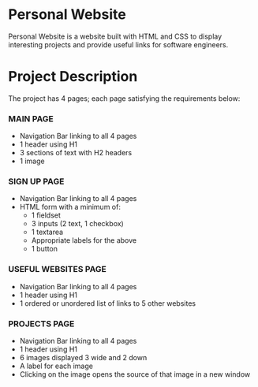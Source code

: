 # Personal Website
Personal Website is a website built with HTML and CSS to display interesting projects and provide useful links for software engineers.

# Project Description
The project has 4 pages; each page satisfying the requirements below:

### MAIN PAGE
- Navigation Bar linking to all 4 pages
- 1 header using H1
- 3 sections of text with H2 headers
- 1 image

### SIGN UP PAGE
- Navigation Bar linking to all 4 pages
- HTML form with a minimum of:
  - 1 fieldset
  - 3 inputs (2 text, 1 checkbox)
  - 1 textarea
  - Appropriate labels for the above
  - 1 button

### USEFUL WEBSITES PAGE
- Navigation Bar linking to all 4 pages
- 1 header using H1
- 1 ordered or unordered list of links to 5 other websites

### PROJECTS PAGE
- Navigation Bar linking to all 4 pages
- 1 header using H1
- 6 images displayed 3 wide and 2 down
- A label for each image
- Clicking on the image opens the source of that image in a new window
